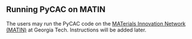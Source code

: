## Running PyCAC on MATIN


The users may run the PyCAC code on the [MATerials Innovation Network (MATIN)](https://matin.gatech.edu) at Georgia Tech. Instructions will be added later.